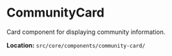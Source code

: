 # CommunityCard

Card component for displaying community information.

**Location:** `src/core/components/community-card/`

